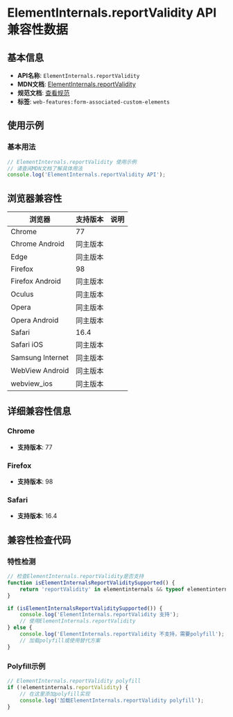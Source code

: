 # ElementInternals.reportValidity API 兼容性数据

## 基本信息

- **API名称**: `ElementInternals.reportValidity`
- **MDN文档**: [ElementInternals.reportValidity](https://developer.mozilla.org/docs/Web/API/ElementInternals/reportValidity)
- **规范文档**: [查看规范](https://html.spec.whatwg.org/multipage/form-control-infrastructure.html#dom-elementinternals-reportvalidity)
- **标签**: `web-features:form-associated-custom-elements`

## 使用示例

### 基本用法

```javascript
// ElementInternals.reportValidity 使用示例
// 请查阅MDN文档了解具体用法
console.log('ElementInternals.reportValidity API');
```

## 浏览器兼容性

| 浏览器 | 支持版本 | 说明 |
|--------|----------|------|
| Chrome | 77 |  |
| Chrome Android | 同主版本 |  |
| Edge | 同主版本 |  |
| Firefox | 98 |  |
| Firefox Android | 同主版本 |  |
| Oculus | 同主版本 |  |
| Opera | 同主版本 |  |
| Opera Android | 同主版本 |  |
| Safari | 16.4 |  |
| Safari iOS | 同主版本 |  |
| Samsung Internet | 同主版本 |  |
| WebView Android | 同主版本 |  |
| webview_ios | 同主版本 |  |

## 详细兼容性信息

### Chrome

- **支持版本**: 77

### Firefox

- **支持版本**: 98

### Safari

- **支持版本**: 16.4

## 兼容性检查代码

### 特性检测

```javascript
// 检查ElementInternals.reportValidity是否支持
function isElementInternalsReportValiditySupported() {
    return 'reportValidity' in elementinternals && typeof elementinternals.reportValidity === 'function';
}

if (isElementInternalsReportValiditySupported()) {
    console.log('ElementInternals.reportValidity 支持');
    // 使用ElementInternals.reportValidity
} else {
    console.log('ElementInternals.reportValidity 不支持，需要polyfill');
    // 加载polyfill或使用替代方案
}
```

### Polyfill示例

```javascript
// ElementInternals.reportValidity polyfill
if (!elementinternals.reportValidity) {
    // 在这里添加polyfill实现
    console.log('加载ElementInternals.reportValidity polyfill');
}
```

